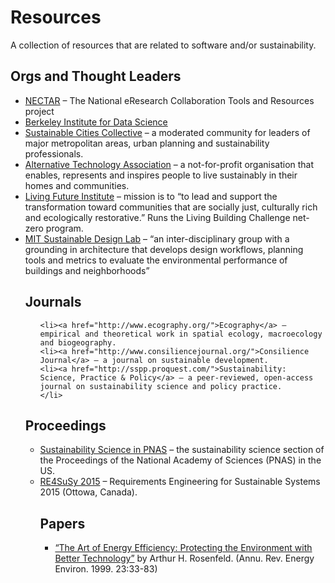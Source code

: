 <h1>Resources</h1>

<p>A collection of resources that are related to software and/or sustainability.</p>

<h2>Orgs and Thought Leaders</h2>
<ul>
	<li><a href="https://nectar.org.au/">NECTAR</a> – The National eResearch Collaboration Tools and Resources project
	<li><a href="https://bids.berkeley.edu/">Berkeley Institute for Data Science</a>
	<li><a href="http://www.sustainablecitiescollective.com/">Sustainable Cities Collective</a>  – a moderated community for leaders of major metropolitan areas, urban planning and sustainability professionals.
	<li><a href="http://www.ata.org.au/">Alternative Technology Association</a> – a not-for-profit organisation that enables, represents and inspires people to live sustainably in their homes and communities.
	<li><a href="https://living-future.org/">Living Future Institute</a> – mission is to “to lead and support the transformation toward communities that are socially just, culturally rich and ecologically restorative.” Runs the Living Building Challenge net-zero program.
	<li><a href="http://web.mit.edu/SustainableDesignLab/">MIT Sustainable Design Lab</a> – “an inter-disciplinary group with a grounding in architecture that develops design workflows, planning tools and metrics to evaluate the environmental performance of buildings and neighborhoods”


<h2>Journals</h2>
<ul>

	<li><a href="http://www.ecography.org/">Ecography</a> – empirical and theoretical work in spatial ecology, macroecology and biogeography.
	<li><a href="http://www.consiliencejournal.org/">Consilience Journal</a> – a journal on sustainable development.
	<li><a href="http://sspp.proquest.com/">Sustainability: Science, Practice & Policy</a> – a peer-reviewed, open-access journal on sustainability science and policy practice.
	</li>
</ul>

<h2>Proceedings</h2>
<ul>
	<li><a href="http://sustainability.pnas.org/">Sustainability Science in PNAS</a> – the sustainability science section of the Proceedings of the National Academy of Sciences (PNAS) in the US.
	<li><a href="http://ceur-ws.org/Vol-1416/">RE4SuSy 2015</a> – Requirements Engineering for Sustainable Systems 2015 (Ottowa, Canada).

<h2>Papers</h2>
<ul>
	<li><a href="http://www.energy.ca.gov/commissioners/rosenfeld_docs/2000-10_ROSENFELD_AUTOBIO.PDF">“The Art of Energy Efficiency: Protecting the Environment with Better Technology”</a> by Arthur H. Rosenfeld. (Annu. Rev. Energy Environ. 1999. 23:33-83)</li>
</ul>
